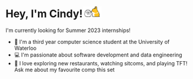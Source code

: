 # Hey, I'm Cindy!<img src="https://github.com/cin-day/cin-day/blob/main/billdbird.gif" width="50"/>
I'm currently looking for Summer 2023 internships!
- 🤔 I'm a third year computer science student at the University of Waterloo
- 💻 I'm passionate about software development and data engineering
- 🧸 I love exploring new restaurants, watching sitcoms, and playing TFT! Ask me about my favourite comp this set
